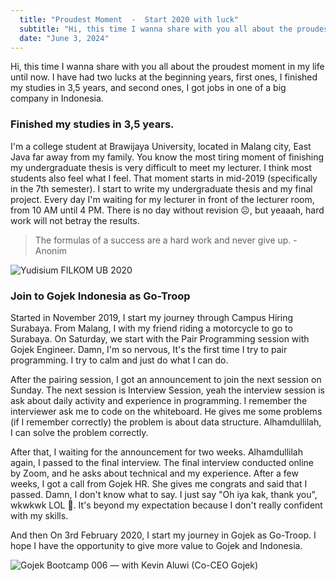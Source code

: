 ```yaml
---
  title: "Proudest Moment  -  Start 2020 with luck"
  subtitle: "Hi, this time I wanna share with you all about the proudest moment in my life until now. I have had two lucks at the beginning years, first ones, I finished my studies in 3,5 years, and second ones, I got jobs in one of a big company in Indonesia."
  date: "June 3, 2024"
---
```


Hi, this time I wanna share with you all about the proudest moment in my life until now. I have had two lucks at the beginning years, first ones, I finished my studies in 3,5 years, and second ones, I got jobs in one of a big company in Indonesia.

### Finished my studies in 3,5 years.

I'm a college student at Brawijaya University, located in Malang city, East Java far away from my family. You know the most tiring moment of finishing my undergraduate thesis is very difficult to meet my lecturer. I think most students also feel what I feel.
That moment starts in mid-2019 (specifically in the 7th semester). I start to write my undergraduate thesis and my final project. Every day I'm waiting for my lecturer in front of the lecturer room, from 10 AM until 4 PM. There is no day without revision ☹️, but yeaaah, hard work will not betray the results.

> The formulas of a success are a hard work and never give up. - Anonim

![Yudisium FILKOM UB 2020](/images/yudisium.jpeg)

### Join to Gojek Indonesia as Go-Troop

Started in November 2019, I start my journey through Campus Hiring Surabaya. From Malang, I with my friend riding a motorcycle to go to Surabaya. On Saturday, we start with the Pair Programming session with Gojek Engineer. Damn, I'm so nervous, It's the first time I try to pair programming. I try to calm and just do what I can do.

After the pairing session, I got an announcement to join the next session on Sunday. The next session is Interview Session, yeah the interview session is ask about daily activity and experience in programming. I remember the interviewer ask me to code on the whiteboard. He gives me some problems (if I remember correctly) the problem is about data structure. Alhamdullilah, I can solve the problem correctly.

After that, I waiting for the announcement for two weeks. Alhamdullilah again, I passed to the final interview. The final interview conducted online by Zoom, and he asks about technical and my experience. After a few weeks, I got a call from Gojek HR. She gives me congrats and said that I passed. Damn, I don't know what to say. I just say "Oh iya kak, thank you", wkwkwk LOL 🤣. It's beyond my expectation because I don't really confident with my skills.

And then On 3rd February 2020, I start my journey in Gojek as Go-Troop. I hope I have the opportunity to give more value to Gojek and Indonesia.

![Gojek Bootcamp 006 — with Kevin Aluwi (Co-CEO Gojek)](/images/gojek-bootcamp.jpg)

